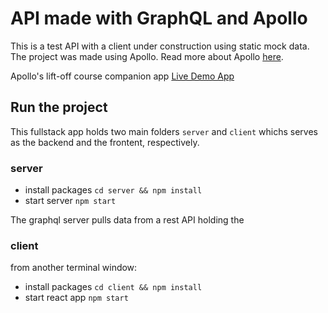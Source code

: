 # API made with GraphQL and Apollo

This is a test API with a client under construction using static mock data. The project was made using
Apollo. Read more about Apollo [here](https://studio.apollographql.com/).

Apollo's lift-off course companion app
[Live Demo App](https://lift-off-client-demo.netlify.app/)

## Run the project

This fullstack app holds two main folders `server` and `client` whichs serves as the backend and the
frontent, respectively.

### server

- install packages `cd server && npm install`
- start server `npm start`

The graphql server pulls data from a rest API holding the

### client

from another terminal window:

- install packages `cd client && npm install`
- start react app `npm start`
